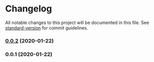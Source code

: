 # Changelog

All notable changes to this project will be documented in this file. See [standard-version](https://github.com/conventional-changelog/standard-version) for commit guidelines.

### [0.0.2](https://github.com/noiach/gateway-js/compare/v0.0.1...v0.0.2) (2020-01-22)

### 0.0.1 (2020-01-22)
